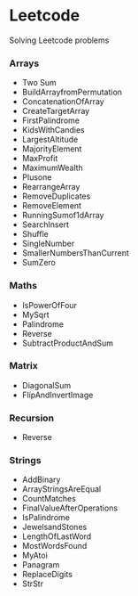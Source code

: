 # Leetcode
Solving Leetcode problems

### Arrays
- Two Sum
- BuildArrayfromPermutation
- ConcatenationOfArray
- CreateTargetArray
- FirstPalindrome
- KidsWithCandies
- LargestAltitude
- MajorityElement
- MaxProfit
- MaximumWealth
- Plusone
- RearrangeArray
- RemoveDuplicates
- RemoveElement
- RunningSumof1dArray
- SearchInsert
- Shuffle
- SingleNumber
- SmallerNumbersThanCurrent
- SumZero

### Maths
- IsPowerOfFour
- MySqrt
- Palindrome
- Reverse
- SubtractProductAndSum

### Matrix
- DiagonalSum
- FlipAndInvertImage

### Recursion
- Reverse

### Strings
- AddBinary
- ArrayStringsAreEqual
- CountMatches
- FinalValueAfterOperations
- IsPalindrome
- JewelsandStones
- LengthOfLastWord
- MostWordsFound
- MyAtoi
- Panagram
- ReplaceDigits
- StrStr
